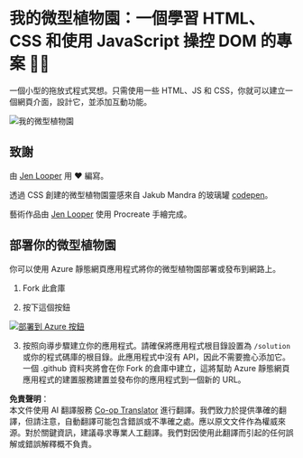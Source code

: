 <!--
CO_OP_TRANSLATOR_METADATA:
{
  "original_hash": "6329fbe8bd936068debd78cca6f09c0a",
  "translation_date": "2025-08-23T22:35:58+00:00",
  "source_file": "3-terrarium/solution/README.md",
  "language_code": "tw"
}
-->
# 我的微型植物園：一個學習 HTML、CSS 和使用 JavaScript 操控 DOM 的專案 🌵🌱

一個小型的拖放式程式冥想。只需使用一些 HTML、JS 和 CSS，你就可以建立一個網頁介面，設計它，並添加互動功能。

![我的微型植物園](../../../../3-terrarium/images/screenshot_gray.png)

## 致謝

由 [Jen Looper](https://www.twitter.com/jenlooper) 用 ♥️ 編寫。

透過 CSS 創建的微型植物園靈感來自 Jakub Mandra 的玻璃罐 [codepen](https://codepen.io/Rotarepmi/pen/rjpNZY)。

藝術作品由 [Jen Looper](http://jenlooper.com) 使用 Procreate 手繪完成。

## 部署你的微型植物園

你可以使用 Azure 靜態網頁應用程式將你的微型植物園部署或發布到網路上。

1. Fork 此倉庫

2. 按下這個按鈕

[![部署到 Azure 按鈕](https://aka.ms/deploytoazurebutton)](https://portal.azure.com/?feature.customportal=false&WT.mc_id=academic-77807-sagibbon#create/Microsoft.StaticApp)

3. 按照向導步驟建立你的應用程式。請確保將應用程式根目錄設置為 `/solution` 或你的程式碼庫的根目錄。此應用程式中沒有 API，因此不需要擔心添加它。一個 .github 資料夾將會在你 Fork 的倉庫中建立，這將幫助 Azure 靜態網頁應用程式的建置服務建置並發布你的應用程式到一個新的 URL。

**免責聲明**：  
本文件使用 AI 翻譯服務 [Co-op Translator](https://github.com/Azure/co-op-translator) 進行翻譯。我們致力於提供準確的翻譯，但請注意，自動翻譯可能包含錯誤或不準確之處。應以原文文件作為權威來源。對於關鍵資訊，建議尋求專業人工翻譯。我們對因使用此翻譯而引起的任何誤解或錯誤解釋概不負責。